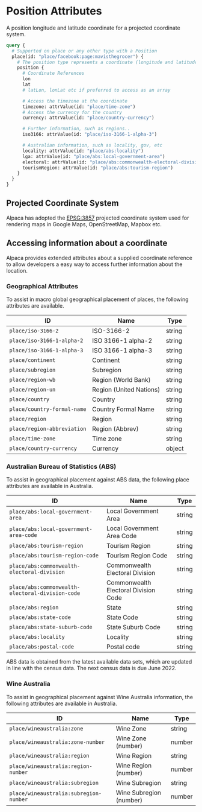 # Position Attributes

A position longitude and latitude coordinate for a projected coordinate system.

```graphql
query {
  # Supported on place or any other type with a Position
  place(id: "place/facebook:page:mavisthegrocer") {
    # The position type represents a coordinate (longitude and latitude)
    position {
      # Coordinate References
      lon
      lat
      # latLon, lonLat etc if preferred to access as an array

      # Access the timezone at the coordinate
      timezone: attrValue(id: "place/time-zone")
      # Access the currency for the country
      currency: attrValue(id: "place/country-currency")

      # Further information, such as regions..
      iso3166: attrValue(id: "place/iso-3166-1-alpha-3")

      # Australian information, such as locality, gov, etc
      locality: attrValue(id: "place/abs:locality")
      lga: attrValue(id: "place/abs:local-government-area")
      electoral: attrValue(id: "place/abs:commonwealth-electoral-division")
      tourismRegion: attrValue(id: "place/abs:tourism-region")
    }
  }
}
```

## Projected Coordinate System

Alpaca has adopted the [EPSG:3857](https://epsg.io/3857) projected coordinate
system used for rendering maps in Google Maps, OpenStreetMap, Mapbox etc.

## Accessing information about a coordinate

Alpaca provides extended attributes about a supplied coordinate reference to
allow developers a easy way to access further information about the location.

### Geographical Attributes

To assist in macro global geographical placement of places, the following
attributes are available.

| ID                          | Name                    | Type   |
| --------------------------- | ----------------------- | ------ |
| `place/iso-3166-2`          | ISO-3166-2              | string |
| `place/iso-3166-1-alpha-2`  | ISO 3166-1 alpha-2      | string |
| `place/iso-3166-1-alpha-3`  | ISO 3166-1 alpha-3      | string |
| `place/continent`           | Continent               | string |
| `place/subregion`           | Subregion               | string |
| `place/region-wb`           | Region (World Bank)     | string |
| `place/region-un`           | Region (United Nations) | string |
| `place/country`             | Country                 | string |
| `place/country-formal-name` | Country Formal Name     | string |
| `place/region`              | Region                  | string |
| `place/region-abbreviation` | Region (Abbrev)         | string |
| `place/time-zone`           | Time zone               | string |
| `place/country-currency`    | Currency                | object |

### Australian Bureau of Statistics (ABS)

To assist in geographical placement against ABS data, the following place
attributes are available in Australia.

| ID                                               | Name                                 | Type   |
| ------------------------------------------------ | ------------------------------------ | ------ |
| `place/abs:local-government-area`                | Local Government Area                | string |
| `place/abs:local-government-area-code`           | Local Government Area Code           | string |
| `place/abs:tourism-region`                       | Tourism Region                       | string |
| `place/abs:tourism-region-code`                  | Tourism Region Code                  | string |
| `place/abs:commonwealth-electoral-division`      | Commonwealth Electoral Division      | string |
| `place/abs:commonwealth-electoral-division-code` | Commonwealth Electoral Division Code | string |
| `place/abs:region`                               | State                                | string |
| `place/abs:state-code`                           | State Code                           | string |
| `place/abs:state-suburb-code`                    | State Suburb Code                    | string |
| `place/abs:locality`                             | Locality                             | string |
| `place/abs:postal-code`                          | Postal code                          | string |

ABS data is obtained from the latest available data sets, which are updated in
line with the census data. The next census data is due June 2022.

### Wine Australia

To assist in geographical placement against Wine Australia information, the
following attributes are available in Australia.

| ID                                     | Name                    | Type   |
| -------------------------------------- | ----------------------- | ------ |
| `place/wineaustralia:zone`             | Wine Zone               | string |
| `place/wineaustralia:zone-number`      | Wine Zone (number)      | number |
| `place/wineaustralia:region`           | Wine Region             | string |
| `place/wineaustralia:region-number`    | Wine Region (number)    | number |
| `place/wineaustralia:subregion`        | Wine Subregion          | string |
| `place/wineaustralia:subregion-number` | Wine Subregion (number) | number |
